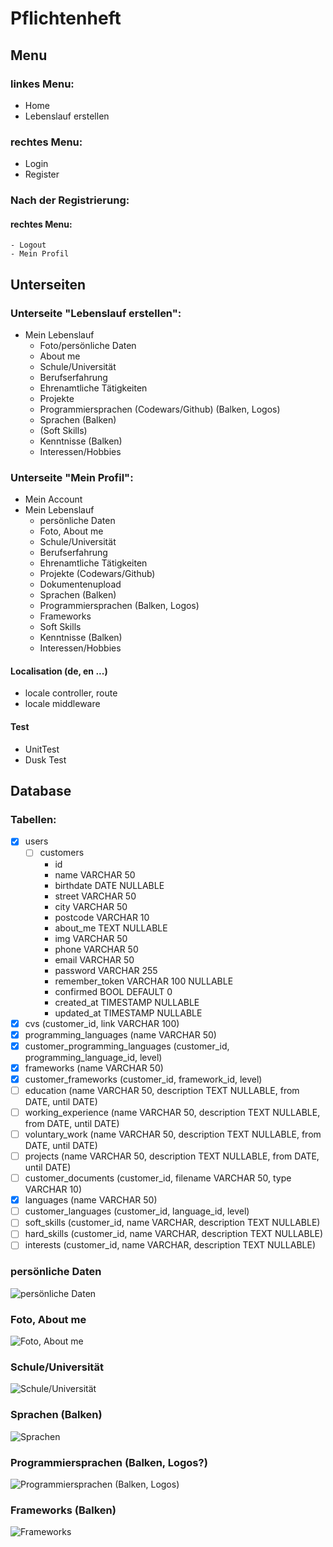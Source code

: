 # Pflichtenheft

## Menu
### linkes Menu:
- Home
- Lebenslauf erstellen

### rechtes Menu:
- Login
- Register

### Nach der Registrierung:
#### rechtes Menu:
    - Logout
    - Mein Profil

## Unterseiten

### Unterseite "Lebenslauf erstellen":
- Mein Lebenslauf
	- Foto/persönliche Daten
	- About me
	- Schule/Universität
	- Berufserfahrung
	- Ehrenamtliche Tätigkeiten
	- Projekte
	- Programmiersprachen (Codewars/Github) (Balken, Logos)
	- Sprachen (Balken)
	- (Soft Skills)
	- Kenntnisse (Balken)
	- Interessen/Hobbies

### Unterseite "Mein Profil":
- Mein Account
- Mein Lebenslauf
   - persönliche Daten
   - Foto, About me
   - Schule/Universität
   - Berufserfahrung
   - Ehrenamtliche Tätigkeiten
   - Projekte (Codewars/Github)
   - Dokumentenupload
   - Sprachen (Balken)
   - Programmiersprachen (Balken, Logos)
   - Frameworks
   - Soft Skills
   - Kenntnisse (Balken)
   - Interessen/Hobbies

#### Localisation (de, en ...)
- locale controller, route
- locale middleware

#### Test
- UnitTest
- Dusk Test

## Database
### Tabellen:
- [x] users
  - [ ] customers
    - id 
    - name VARCHAR 50
    - birthdate DATE NULLABLE
    - street VARCHAR 50
    - city VARCHAR 50
    - postcode VARCHAR 10
    - about_me TEXT NULLABLE
    - img VARCHAR 50
    - phone VARCHAR 50
    - email VARCHAR 50
    - password VARCHAR 255
    - remember_token VARCHAR 100 NULLABLE
    - confirmed BOOL DEFAULT 0
    - created_at TIMESTAMP NULLABLE
    - updated_at TIMESTAMP NULLABLE
- [x] cvs (customer_id, link VARCHAR 100)
- [x] programming_languages (name VARCHAR 50)
- [x] customer_programming_languages (customer_id, programming_language_id, level)
- [x] frameworks (name VARCHAR 50)
- [x] customer_frameworks (customer_id, framework_id, level)
- [ ] education (name VARCHAR 50, description TEXT NULLABLE, from DATE, until DATE)
- [ ] working_experience (name VARCHAR 50, description TEXT NULLABLE, from DATE, until DATE)
- [ ] voluntary_work (name VARCHAR 50, description TEXT NULLABLE, from DATE, until DATE)
- [ ] projects (name VARCHAR 50, description TEXT NULLABLE, from DATE, until DATE)
- [ ] customer_documents (customer_id, filename VARCHAR 50, type VARCHAR 10)
- [x] languages (name VARCHAR 50)
- [ ] customer_languages (customer_id, language_id, level)
- [ ] soft_skills (customer_id, name VARCHAR, description TEXT NULLABLE)
- [ ] hard_skills (customer_id, name VARCHAR, description TEXT NULLABLE)
- [ ] interests (customer_id, name VARCHAR, description TEXT NULLABLE)

### persönliche Daten
![persönliche Daten](./img/personal_data.jpg)

### Foto, About me
![Foto, About me](./img/about_me.jpg)

### Schule/Universität
![Schule/Universität](./img/education.jpg)

### Sprachen (Balken)
![Sprachen](./img/languages.jpg)

### Programmiersprachen (Balken, Logos?)
![Programmiersprachen (Balken, Logos)](./img/programming_languages.jpg)

### Frameworks (Balken)
![Frameworks](./img/frameworks.jpg)

